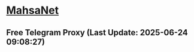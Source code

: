 
# [MahsaNet](https://t.me/mahsa_net)
## Free Telegram Proxy (Last Update: 2025-06-24 09:08:27)

    